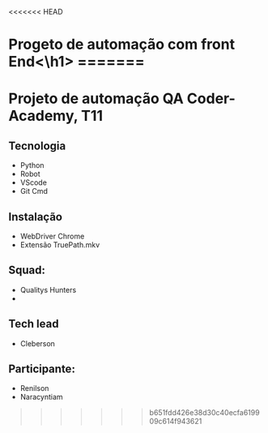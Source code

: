 <<<<<<< HEAD
<h1>Progeto de automação com front End<\h1>
=======


# Projeto de automação QA Coder-Academy, T11

## Tecnologia
- Python
- Robot
- VScode
- Git Cmd
  
## Instalação
- WebDriver Chrome
- Extensão TruePath.mkv 

## Squad:
- Qualitys Hunters
- 
## Tech lead
- Cleberson
   
## Participante:
- Renilson
- Naracyntiam

>>>>>>> b651fdd426e38d30c40ecfa619909c614f943621
